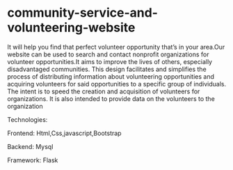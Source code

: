 # community-service-and-volunteering-website

It will help you find that perfect volunteer opportunity that’s in your area.Our website  can be used to search and contact nonprofit organizations for volunteer opportunities.It aims to improve the lives of others, especially disadvantaged communities.
This design facilitates and simplifies the process of distributing information about volunteering opportunities and acquiring volunteers for said opportunities to a specific group of individuals. The intent is to speed the creation and acquisition of volunteers for organizations. It is also intended to provide data on the volunteers to the organization

Technologies:

Frontend:
Html,Css,javascript,Bootstrap

Backend:
Mysql

Framework:
Flask
